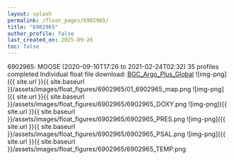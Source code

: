 ```yaml
---
layout: splash
permalink: /float_pages/6902965/
title: "6902965"
author_profile: false
last_created_on: 2025-09-26
toc: false
---
```

 
6902965: MOOSE (2020-09-10T17:26 to 2021-02-24T02:32)
35 profiles completed
Individual float file download: [BGC_Argo_Plus_Global](https://ftp.soest.hawaii.edu/bgc_argo_plus/Individual_Floats/outliers_removed/6902965_Sprof_processed.nc)
![img-png]({{ site.url }}{{ site.baseurl }}/assets/images/float_figures/6902965/01_6902965_map.png
![img-png]({{ site.url }}{{ site.baseurl }}/assets/images/float_figures/6902965/6902965_DOXY.png
![img-png]({{ site.url }}{{ site.baseurl }}/assets/images/float_figures/6902965/6902965_PRES.png
![img-png]({{ site.url }}{{ site.baseurl }}/assets/images/float_figures/6902965/6902965_PSAL.png
![img-png]({{ site.url }}{{ site.baseurl }}/assets/images/float_figures/6902965/6902965_TEMP.png
